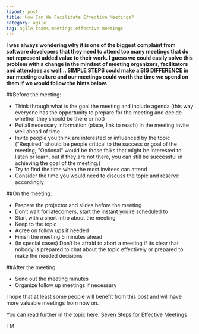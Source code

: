 ```yaml
---
layout: post
title: How Can We Facilitate Effective Meetings?
category: agile
tag: agile,teams,meetings,effective meetings
---
```


<strong>I was always wondering why it is one of the biggest complaint from software developers that they need to attend
too many meetings that do not represent added value to their work.
I guess we could easily solve this problem with a change in the mindset of meeting organizers, facilitators and attendees as well...
SIMPLE STEPS could make a BIG DIFFERENCE in our meeting culture and our meetings could worth the time we spend on them if we would follow the hints below.
</strong>

##Before the meeting:


- Think through what is the goal the meeting and include agenda (this way everyone has the opportunity to prepare for the meeting and decide whether they should be there or not)
- Put all necessary information (place, link to reach) in the meeting invite well ahead of time
- Invite people you think are interested or influenced by the topic ("Required" should be people critical to the success or goal of the meeting, "Optional" would be those folks that might be interested to listen or learn, but if they are not there, you can still be successful in achieving the goal of the meeting.)
- Try to find the time when the most invitees can attend
- Consider the time you would need to discuss the topic and reserve accordingly

##On the meeting:


- Prepare the projector and slides before the meeting
- Don’t wait for latecomers, start the instant you’re scheduled to
- Start with a short intro about the meeting
- Keep to the topic
- Agree on follow ups if needed
- Finish the meeting 5 minutes ahead
- (In special cases) Don't be afraid to abort a meeting if its clear that nobody is prepared to chat about the topic effectively
or prepared to make the needed decisions

##After the meeting:


- Send out the meeting minutes
- Organize follow up meetings if necessary

I hope that at least some people will benefit from this post and will have more valuable meetings from now on.

You can read further in the topic here:
<a href="http://www.forbes.com/sites/forbesleadershipforum/2014/02/05/seven-steps-to-running-the-most-effective-meeting-possible/">Seven Steps for Effective Meetings</a>

TM
